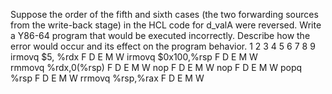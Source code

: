 Suppose the order of the fifth and sixth cases (the two forwarding sources from
the write-back stage) in the HCL code for d_valA were reversed. Write a Y86-64
program that would be executed incorrectly. Describe how the error would occur
and its effect on the program behavior.
                      1     2     3     4     5     6     7     8     9
irmovq $5, %rdx       F     D     E     M     W
irmovq $0x100,%rsp          F     D     E     M     W     
rmmovq %rdx,0(%rsp)               F     D     E     M     W
nop                                     F     D     E     M     W
nop                                           F     D     E     M     W
popq %rsp                                           F     D     E     M     W
rrmovq %rsp,%rax                                          F     D     E     M     W
